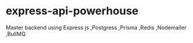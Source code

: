 # express-api-powerhouse
 Master backend using Express js ,Postgress ,Prisma ,Redis ,Nodemailer ,BullMQ
